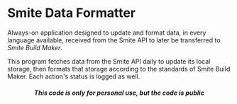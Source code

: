 # Smite Data Formatter

Always-on application designed to update and format data, in every language available, received from the Smite API to later be transferred to _Smite Build Maker_. 

This program fetches data from the Smite API daily to update its local storage, then formats that storage according to the standards of Smite Build Maker. Each action's status is logged as well.

##### <p align="center">This code is only for personal use, but the code is public</p>

